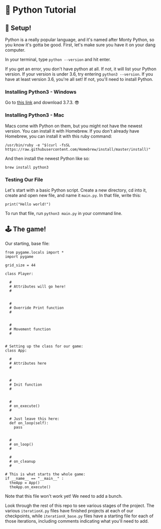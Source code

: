 # 🐍 Python Tutorial

## 🧐 Setup!

Python is a really popular language, and it's named after Monty Python, so you know it's gotta be good. First, let's make sure you have it on your dang computer. 

In your terminal, type `python --version` and hit enter. 

If you get an error, you don't have python at all. If not, it will list your Python version. If your version is under 3.6, try entering `python3 --version`. If you have at least version 3.6, you're all set! If not, you'll need to install Python.

### Installing Python3 - Windows 

Go to [this link](https://www.python.org/downloads/windows/) and download 3.7.3. 😎

### Installing Python3 - Mac

Macs come with Python on them, but you might not have the newest version. You can install it with Homebrew. If you don't already have Homebrew, you can install it with this ruby command:
```
/usr/bin/ruby -e "$(curl -fsSL https://raw.githubusercontent.com/Homebrew/install/master/install)"
```

And then install the newest Python like so:

```
brew install python3
```

### Testing Our File

Let's start with a basic Python script. Create a new directory, cd into it, create and open new file, and name it `main.py`. In that file, write this:

```
print("Hello world!")
```

To run that file, run `python3 main.py` in your command line. 

## 🕹 The game!

Our starting, base file:

```
from pygame.locals import *
import pygame

grid_size = 44

class Player:
  
  #
  # Attributes will go here!
  #


  #
  # Override Print function
  #

  
  #
  # Movement function
  #


# Setting up the class for our game:
class App:
  
  #
  # Attributes here
  #


  # 
  # Init function
  #


  #
  # on_execute()
  #
 
  # Just leave this here:
  def on_loop(self):
    pass
 

  # 
  # on_loop()
  #
 
  #
  # on_cleanup
  #

# This is what starts the whole game:
if __name__ == "__main__" :
  theApp = App()
  theApp.on_execute()
```

Note that this file won't work yet! We need to add a bunch.

Look through the rest of this repo to see various stages of the project. The various `iterationX.py` files have finished projects at each of our checkpoints, while `iterationX_base.py` files have a starting file for each of those iterations, including comments indicating what you'll need to add. 
